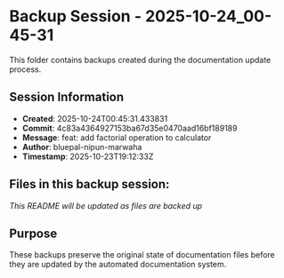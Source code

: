 # Backup Session - 2025-10-24_00-45-31

This folder contains backups created during the documentation update process.

## Session Information
- **Created**: 2025-10-24T00:45:31.433831
- **Commit**: 4c83a4364927153ba67d35e0470aad16bf189189
- **Message**: feat: add factorial operation to calculator
- **Author**: bluepal-nipun-marwaha
- **Timestamp**: 2025-10-23T19:12:33Z

## Files in this backup session:
*This README will be updated as files are backed up*

## Purpose
These backups preserve the original state of documentation files before they are updated by the automated documentation system.
